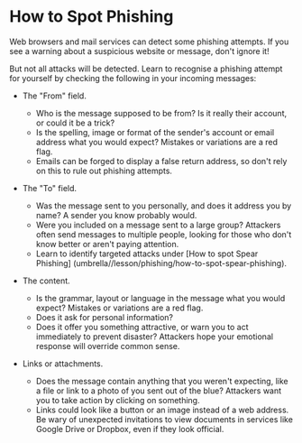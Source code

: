 [Title]: # (How to Spot Phishing)
[Order]: # (2)

**How to Spot Phishing**
==============================

Web browsers and mail services can detect some phishing attempts. If you see a warning about a suspicious website or message, don't ignore it!   

But not all attacks will be detected. Learn to recognise a phishing attempt for yourself by checking the following in your incoming messages:

*   The "From" field. 

	* Who is the message supposed to be from? Is it really their account, or could it be a trick? 
	* Is the spelling, image or format of the sender's account or email address what you would expect? Mistakes or variations are a red flag. 
	* Emails can be forged to display a false return address, so don't rely on this to rule out phishing attempts.  

* The "To" field.
	* Was the message sent to you personally, and does it address you by name? A sender you know probably would.  
	* Were you included on a message sent to a large group? Attackers often send messages to multiple people, looking for those who don't know better or aren't paying attention. 
	* Learn to identify targeted attacks under [How to spot Spear Phishing] (umbrella//lesson/phishing/how-to-spot-spear-phishing). 
 
*   The content. 

	* Is the grammar, layout or language in the message what you would 
	expect? Mistakes or variations are a red flag.
	* Does it ask for personal information? 
	* Does it offer you 
	something attractive, or warn you to act immediately to prevent disaster? Attackers hope your emotional response will override common sense.
*   Links or attachments. 
	* Does the message contain anything that you weren't expecting, like a file or link to a photo of you sent out of the blue? Attackers want you to take action by clicking on something. 
	* Links could look like a button or an image instead of a web address. Be wary of unexpected invitations to view documents in services like Google Drive or Dropbox, even if they look official.